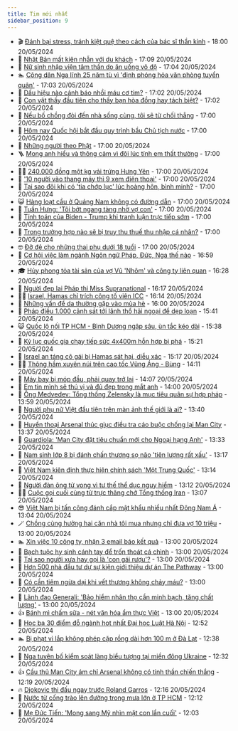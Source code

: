```yaml
---
title: Tim mới nhất
sidebar_position: 9
---
```


<!-- vnexpress-tin-moi-nhat:START -->
- 🎬 [Đánh bại stress, tránh kiệt quệ theo cách của bác sĩ thần kinh](https://vnexpress.net/danh-bai-stress-tranh-kiet-que-theo-cach-cua-bac-si-than-kinh-4747967.html) - 18:00 20/05/2024
- 🐎 [Nhật Bản mất kiên nhẫn với du khách](https://vnexpress.net/nhat-ban-mat-kien-nhan-voi-du-khach-4748273.html) - 17:09 20/05/2024
- 🦍 [Nữ sinh nhập viện tâm thần do ăn uống vô độ](https://vnexpress.net/nu-sinh-nhap-vien-tam-than-do-an-uong-vo-do-4748440.html) - 17:04 20/05/2024
- 🏊 [Công dân Nga lĩnh 25 năm tù vì &#39;định phóng hỏa văn phòng tuyển quân&#39;](https://vnexpress.net/cong-dan-nga-linh-25-nam-tu-vi-dinh-phong-hoa-van-phong-tuyen-quan-4748489.html) - 17:03 20/05/2024
- 🎊 [Dấu hiệu nào cảnh báo nhồi máu cơ tim?](https://vnexpress.net/dau-hieu-nao-canh-bao-nhoi-mau-co-tim-4748132.html) - 17:02 20/05/2024
- 🎃 [Con vật thấy đầu tiên cho thấy bạn hòa đồng hay tách biệt?](https://vnexpress.net/con-vat-thay-dau-tien-cho-thay-ban-hoa-dong-hay-tach-biet-4747448.html) - 17:02 20/05/2024
- 🧰 [Nếu bố chồng đòi đến nhà sống cùng, tôi sẽ từ chối thẳng](https://vnexpress.net/neu-bo-chong-doi-den-nha-song-cung-toi-se-tu-choi-thang-4748467.html) - 17:00 20/05/2024
- 🔭 [Hôm nay Quốc hội bắt đầu quy trình bầu Chủ tịch nước](https://vnexpress.net/hom-nay-quoc-hoi-bat-dau-quy-trinh-bau-chu-tich-nuoc-4748464.html) - 17:00 20/05/2024
- 🫶 [Những người theo Phật](https://vnexpress.net/nhung-nguoi-theo-phat-4748427.html) - 17:00 20/05/2024
- 🪜 [Mong anh hiểu và thông cảm vì đôi lúc tính em thất thường](https://vnexpress.net/mong-anh-hieu-va-thong-cam-vi-doi-luc-tinh-em-that-thuong-4748404.html) - 17:00 20/05/2024
- 👨‍🏫 [240.000 đồng một kg vải trứng Hưng Yên](https://vnexpress.net/240-000-dong-mot-kg-vai-trung-hung-yen-4748310.html) - 17:00 20/05/2024
- 🎊 [&#39;10 người vào thang máy thì 9 xem điện thoại&#39;](https://vnexpress.net/10-nguoi-vao-thang-may-thi-9-xem-dien-thoai-4748290.html) - 17:00 20/05/2024
- 🎊 [Tại sao đôi khi có &#39;tia chớp lục&#39; lúc hoàng hôn, bình minh?](https://vnexpress.net/tai-sao-doi-khi-co-tia-chop-luc-luc-hoang-hon-binh-minh-4748141.html) - 17:00 20/05/2024
- 😺 [Hàng loạt cầu ở Quảng Nam không có đường dẫn](https://vnexpress.net/hang-loat-cau-o-quang-nam-khong-co-duong-dan-4747942.html) - 17:00 20/05/2024
- 🐘 [Tuấn Hưng: &#39;Tôi bớt ngang tàng nhờ vợ con&#39;](https://vnexpress.net/tuan-hung-toi-bot-ngang-tang-nho-vo-con-4747790.html) - 17:00 20/05/2024
- 🌁 [Tính toán của Biden - Trump khi tranh luận trực tiếp sớm](https://vnexpress.net/tinh-toan-cua-biden-trump-khi-tranh-luan-truc-tiep-som-4747546.html) - 17:00 20/05/2024
- 🐲 [Trong trường hợp nào sẽ bị truy thu thuế thu nhập cá nhân?](https://vnexpress.net/trong-truong-hop-nao-se-bi-truy-thu-thue-thu-nhap-ca-nhan-4745182.html) - 17:00 20/05/2024
- 🤓 [Đỡ đẻ cho những thai phụ dưới 18 tuổi](https://vnexpress.net/do-de-cho-nhung-thai-phu-duoi-18-tuoi-4742476.html) - 17:00 20/05/2024
- 💪 [Cơ hội việc làm ngành Ngôn ngữ Pháp, Đức, Nga thế nào](https://vnexpress.net/co-hoi-viec-lam-nganh-ngon-ngu-phap-duc-nga-the-nao-4743883.html) - 16:59 20/05/2024
- 🎓 [Hủy phong tỏa tài sản của vợ Vũ &#39;Nhôm&#39; và công ty liên quan](https://vnexpress.net/huy-phong-toa-tai-san-cua-vo-vu-nhom-va-cong-ty-lien-quan-4748486.html) - 16:28 20/05/2024
- 🫣 [Người đẹp lai Pháp thi Miss Supranational](https://vnexpress.net/nguoi-dep-lai-phap-thi-miss-supranational-4748477.html) - 16:17 20/05/2024
- 🧑‍💻 [Israel, Hamas chỉ trích công tố viên ICC](https://vnexpress.net/israel-hamas-chi-trich-cong-to-vien-icc-4748471.html) - 16:14 20/05/2024
- 🐲 [Những vấn đề da thường gặp vào mùa hè](https://vnexpress.net/nhung-van-de-da-thuong-gap-vao-mua-he-4748238.html) - 16:00 20/05/2024
- 🌝 [Pháp điều 1.000 cảnh sát tới lãnh thổ hải ngoại để dẹp loạn](https://vnexpress.net/phap-dieu-1-000-canh-sat-toi-lanh-tho-hai-ngoai-de-dep-loan-4748463.html) - 15:41 20/05/2024
- 😺 [Quốc lộ nối TP HCM - Bình Dương ngập sâu, ùn tắc kéo dài](https://vnexpress.net/quoc-lo-noi-tp-hcm-binh-duong-ngap-sau-un-tac-keo-dai-4748472.html) - 15:38 20/05/2024
- 🐎 [Kỷ lục quốc gia chạy tiếp sức 4x400m hỗn hợp bị phá](https://vnexpress.net/ky-luc-quoc-gia-chay-tiep-suc-4x400m-hon-hop-bi-pha-4748476.html) - 15:21 20/05/2024
- 🎡 [Israel an táng cô gái bị Hamas sát hại, diễu xác](https://vnexpress.net/israel-an-tang-co-gai-bi-hamas-sat-hai-dieu-xac-4748396.html) - 15:17 20/05/2024
- 👨‍🏫 [Thông hầm xuyên núi trên cao tốc Vũng Áng - Bùng](https://vnexpress.net/thong-ham-xuyen-nui-tren-cao-toc-vung-ang-bung-4748457.html) - 14:11 20/05/2024
- 🦆 [Máy bay bị móp đầu, phải quay trở lại](https://vnexpress.net/may-bay-bi-mop-dau-phai-quay-tro-lai-4748458.html) - 14:07 20/05/2024
- 🚦 [Em tin mình sẽ thú vị và đủ đẹp trong mắt anh](https://vnexpress.net/em-tin-minh-se-thu-vi-va-du-dep-trong-mat-anh-4748401.html) - 14:00 20/05/2024
- 💫 [Ông Medvedev: Tổng thống Zelensky là mục tiêu quân sự hợp pháp](https://vnexpress.net/ong-medvedev-tong-thong-zelensky-la-muc-tieu-quan-su-hop-phap-4748445.html) - 13:59 20/05/2024
- 🎉 [Người phụ nữ Việt đầu tiên trên màn ảnh thế giới là ai?](https://vnexpress.net/nguoi-phu-nu-viet-dau-tien-tren-man-anh-the-gioi-la-ai-4748417.html) - 13:40 20/05/2024
- 🌋 [Huyền thoại Arsenal thúc giục điều tra cáo buộc chống lại Man City](https://vnexpress.net/huyen-thoai-arsenal-thuc-giuc-dieu-tra-cao-buoc-chong-lai-man-city-4748437.html) - 13:37 20/05/2024
- 🤖 [Guardiola: &#39;Man City đặt tiêu chuẩn mới cho Ngoại hạng Anh&#39;](https://vnexpress.net/guardiola-man-city-dat-tieu-chuan-moi-cho-ngoai-hang-anh-4748416.html) - 13:33 20/05/2024
- 🦏 [Nam sinh lớp 8 bị đánh chấn thương sọ não &#39;tiên lượng rất xấu&#39;](https://vnexpress.net/nam-sinh-lop-8-bi-danh-chan-thuong-so-nao-tien-luong-rat-xau-4748405.html) - 13:17 20/05/2024
- 🦩 [Việt Nam kiên định thực hiện chính sách &#39;Một Trung Quốc&#39;](https://vnexpress.net/viet-nam-kien-dinh-thuc-hien-chinh-sach-mot-trung-quoc-4748443.html) - 13:14 20/05/2024
- 👺 [Người đàn ông tử vong vì tư thế thể dục nguy hiểm](https://vnexpress.net/nguoi-dan-ong-tu-vong-vi-tu-the-the-duc-nguy-hiem-4748412.html) - 13:12 20/05/2024
- 🧑‍🏫 [Cuộc gọi cuối cùng từ trực thăng chở Tổng thống Iran](https://vnexpress.net/cuoc-goi-cuoi-cung-tu-truc-thang-cho-tong-thong-iran-4748420.html) - 13:07 20/05/2024
- 😎 [Việt Nam bị tấn công đánh cắp mật khẩu nhiều nhất Đông Nam Á](https://vnexpress.net/viet-nam-bi-tan-cong-danh-cap-mat-khau-nhieu-nhat-dong-nam-a-4748314.html) - 13:04 20/05/2024
- 🪄 [Chồng cùng hưởng hai căn nhà tôi mua nhưng chỉ đưa vợ 10 triệu](https://vnexpress.net/chong-cung-huong-hai-can-nha-toi-mua-nhung-chi-dua-vo-10-trieu-4748359.html) - 13:00 20/05/2024
- 🏊 [Xin việc 10 công ty, nhận 3 email báo kết quả](https://vnexpress.net/xin-viec-10-cong-ty-nhan-3-email-bao-ket-qua-4748345.html) - 13:00 20/05/2024
- 💃 [Bạch tuộc hy sinh cánh tay để trốn thoát cá chình](https://vnexpress.net/bach-tuoc-hy-sinh-canh-tay-de-tron-thoat-ca-chinh-4748058.html) - 13:00 20/05/2024
- 🦆 [Tại sao người xưa hay gọi là &#39;con gái rượu&#39;?](https://vnexpress.net/tai-sao-nguoi-xua-hay-goi-la-con-gai-ruou-4746452.html) - 13:00 20/05/2024
- 🎊 [Hơn 500 nhà đầu tư dự sự kiện giới thiệu dự án The Pathway](https://vnexpress.net/hon-500-nha-dau-tu-du-su-kien-gioi-thieu-du-an-the-pathway-4748422.html) - 13:00 20/05/2024
- 👺 [Có cần tiêm ngừa dại khi vết thương không chảy máu?](https://vnexpress.net/co-can-tiem-ngua-dai-khi-vet-thuong-khong-chay-mau-4748274.html) - 13:00 20/05/2024
- 🎡 [Lãnh đạo Generali: &#39;Bảo hiểm nhân thọ cần minh bạch, tăng chất lượng&#39;](https://vnexpress.net/lanh-dao-generali-bao-hiem-nhan-tho-can-minh-bach-tang-chat-luong-4748122.html) - 13:00 20/05/2024
- 👍 [Bánh mì chấm sữa - nét văn hóa ẩm thực Việt](https://vnexpress.net/banh-mi-cham-sua-net-van-hoa-am-thuc-viet-4747620.html) - 13:00 20/05/2024
- 🐎 [Học bạ 30 điểm đỗ ngành hot nhất Đại học Luật Hà Nội](https://vnexpress.net/hoc-ba-30-diem-do-nganh-hot-nhat-dai-hoc-luat-ha-noi-4748426.html) - 12:52 20/05/2024
- 🏊 [Bị phạt vì lắp không phép cặp rồng dài hơn 100 m ở Đà Lạt](https://vnexpress.net/bi-phat-vi-lap-khong-phep-cap-rong-dai-hon-100-m-o-da-lat-4748447.html) - 12:38 20/05/2024
- 🦩 [Nga tuyên bố kiểm soát làng biểu tượng tại miền đông Ukraine](https://vnexpress.net/nga-tuyen-bo-kiem-soat-lang-bieu-tuong-tai-mien-dong-ukraine-4748432.html) - 12:32 20/05/2024
- 👍 [Cầu thủ Man City ám chỉ Arsenal không có tinh thần chiến thắng](https://vnexpress.net/cau-thu-man-city-am-chi-arsenal-khong-co-tinh-than-chien-thang-4748360.html) - 12:19 20/05/2024
- 🔥 [Djokovic thi đấu ngay trước Roland Garros](https://vnexpress.net/djokovic-thi-dau-ngay-truoc-roland-garros-4748433.html) - 12:16 20/05/2024
- 💄 [Nước từ cống trào lên đường trong mưa lớn ở TP HCM](https://vnexpress.net/nuoc-tu-cong-trao-len-duong-trong-mua-lon-o-tp-hcm-4748441.html) - 12:12 20/05/2024
- 🤡 [Mẹ Đức Tiến: &#39;Mong sang Mỹ nhìn mặt con lần cuối&#39;](https://vnexpress.net/me-duc-tien-mong-sang-my-nhin-mat-con-lan-cuoi-4748366.html) - 12:03 20/05/2024<!-- vnexpress-tin-moi-nhat:END -->
